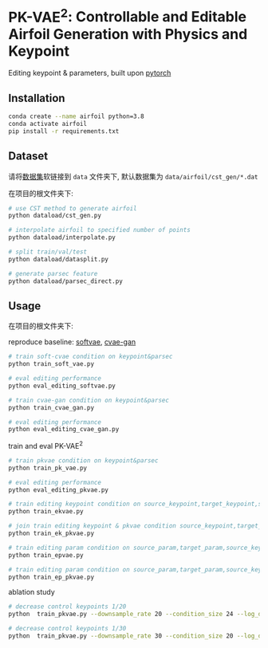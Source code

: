 # $\textbf{PK-VAE}^2$: Controllable and Editable Airfoil Generation with Physics and Keypoint
 
Editing keypoint &amp; parameters, built upon [pytorch](https://pytorch.org/)



## Installation

```bash
conda create --name airfoil python=3.8
conda activate airfoil
pip install -r requirements.txt
```

## Dataset

请将[数据集](https://drive.google.com/file/d/1wKvegGwjhxR3FeME7nEeQqxKF2F15GmI/view?usp=sharing)软链接到 `data` 文件夹下, 默认数据集为 `data/airfoil/cst_gen/*.dat`

在项目的根文件夹下:
```bash
# use CST method to generate airfoil
python dataload/cst_gen.py 

# interpolate airfoil to specified number of points
python dataload/interpolate.py 

# split train/val/test
python dataload/datasplit.py 

# generate parsec feature
python dataload/parsec_direct.py 
```


## Usage

在项目的根文件夹下:

reproduce baseline: [softvae](https://arxiv.org/abs/2205.02458), [cvae-gan](https://www.sciencedirect.com/science/article/pii/S1000936121000662)

```bash
# train soft-cvae condition on keypoint&parsec
python train_soft_vae.py 

# eval editing performance
python eval_editing_softvae.py

# train cvae-gan condition on keypoint&parsec
python train_cvae_gan.py 

# eval editing performance
python eval_editing_cvae_gan.py

```

train and eval $\text{PK-VAE}^2$ 

```bash
# train pkvae condition on keypoint&parsec
python train_pk_vae.py

# eval editing performance
python eval_editing_pkvae.py

# train editing keypoint condition on source_keypoint,target_keypoint,source_param, generate: target_param
python train_ekvae.py

# join train editing keypoint & pkvae condition source_keypoint,target_keypoint,source_param, generate: target_point
python train_ek_pkvae.py

# train editing param condition on source_param,target_param,source_keypoint, generate: target_keypoint
python train_epvae.py

# train editing param condition on source_param,target_param,source_keypoint, generate: target_point
python train_ep_pkvae.py

```

ablation study

```bash
# decrease control keypoints 1/20
python  train_pkvae.py --downsample_rate 20 --condition_size 24 --log_dir logs/pk_vae_2 --device cuda:1

# decrease control keypoints 1/30
python  train_pkvae.py --downsample_rate 30 --condition_size 20 --log_dir logs/pk_vae_3 --device cuda:2
```